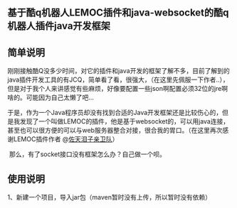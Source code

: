 ## 基于酷q机器人LEMOC插件和java-websocket的酷q机器人插件java开发框架
## 简单说明

​	刚刚接触酷Q没多少时间，对它的插件和java开发的框架了解不多，目前了解到的java插件开发工具的有JCQ，简单看了看，很强大，（在这里先佩服一下作者..），但是对于我个人来讲感觉有些麻烦，好像要配置一些json啊配置必须32位的jre啊啥的。可能因为自己太懒了吧...

​	于是，作为一个Java程序员却没有找到合适的Java开发框架还是比较伤心的，但是我发现了一个叫做LEMOC的插件，他是基于websocket的，可以用java连接，甚至也可以很方便的可以与web服务器整合对接，很合我的胃口。（在这里再次感谢LEMOC插件作者 @[佐天泪子亲卫队](https://cqp.cc/home.php?mod=space&uid=372587)）

​	那么，有了socket接口没有框架怎么办？自己做一个呗。



## 使用说明

1、新建一个项目，导入jar包（maven暂时没有上传，所以暂时没有依赖）










